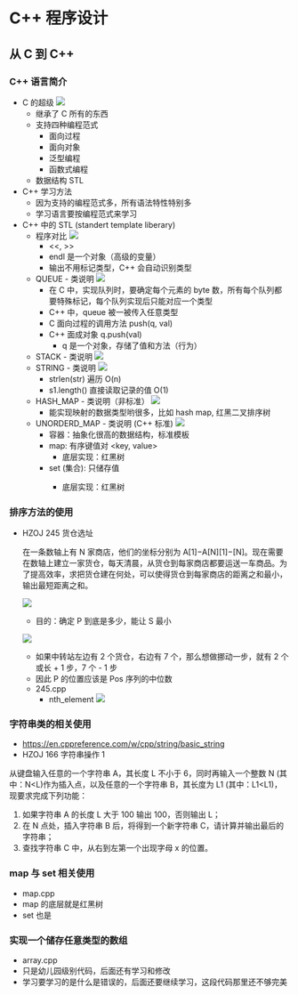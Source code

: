 # C++ 程序设计

## 从 C 到 C++

### C++ 语言简介

- C 的超级
  ![](./C01fromC2CPP/super_set.png)
  - 继承了 C 所有的东西
  - 支持四种编程范式
    - 面向过程
    - 面向对象
    - 泛型编程
    - 函数式编程
  - 数据结构 STL
- C++ 学习方法
  - 因为支持的编程范式多，所有语法特性特别多
  - 学习语言要按编程范式来学习
- C++ 中的 STL (standert template liberary)
  - 程序对比
    ![](./C01fromC2CPP/c_vs_cpp.png)
    - <<, >>
    - endl 是一个对象（高级的变量）
    - 输出不用标记类型，C++ 会自动识别类型
  - QUEUE - 类说明
    ![](./C01fromC2CPP/queue_cpp.png)
    - 在 C 中，实现队列时，要确定每个元素的 byte 数，所有每个队列都要特殊标记，每个队列实现后只能对应一个类型
    - C++ 中，queue 被一被传入任意类型
    - C 面向过程的调用方法 push(q, val)
    - C++ 面成对象 q.push(val)
      - q 是一个对象，存储了值和方法（行为）
  - STACK - 类说明
    ![](./C01fromC2CPP/stack_cpp.png)
  - STRING - 类说明
    ![](./C01fromC2CPP/string_cpp.png)
    - strlen(str) 遍历 O(n)
    - s1.length() 直接读取记录的值 O(1)
  - HASH_MAP - 类说明（非标准）
    ![](./C01fromC2CPP/hash_map_cpp.png)
    - 能实现映射的数据类型哟很多，比如 hash map, 红黑二叉排序树
  - UNORDERD_MAP - 类说明 (C++ 标准)
    ![](./C01fromC2CPP/unorderd_map_cpp.png)
    - 容器：抽象化很高的数据结构，标准模板
    - map: 有序键值对 <key, value>
      - 底层实现：红黑树
    - set (集合): 只储存值 <value>
      - 底层实现：红黑树

### 排序方法的使用

- HZOJ 245 货仓选址

  在一条数轴上有 N 家商店，他们的坐标分别为 A[1]−A[N][1]−[N]。现在需要在数轴上建立一家货仓，每天清晨，从货仓到每家商店都要运送一车商品。为了提高效率，求把货仓建在何处，可以使得货仓到每家商店的距离之和最小，输出最短距离之和。

  ![](./C01fromC2CPP/HZOJ245_1.png)

  - 目的：确定 P 到底是多少，能让 S 最小

  ![](./C01fromC2CPP/HZOJ245_2.png)

  - 如果中转站左边有 2 个货仓，右边有 7 个，那么想做挪动一步，就有 2 个或长 + 1 步，7 个 - 1 步
  - 因此 P 的位置应该是 Pos 序列的中位数
  - 245.cpp
    - nth_element
      ![](./C01fromC2CPP/quick_select_nth_element.png)

### 字符串类的相关使用

- https://en.cppreference.com/w/cpp/string/basic_string
- HZOJ 166 字符串操作 1

从键盘输入任意的一个字符串 A，其长度 L 不小于 6，同时再输入一个整数 N (其中：N<L)作为插入点，以及任意的一个字符串 B，其长度为 L1 (其中：L1<L1)，现要求完成下列功能：

1. 如果字符串 A 的长度 L 大于 100 输出 100，否则输出 L；
2. 在 N 点处，插入字符串 B 后，将得到一个新字符串 C，请计算并输出最后的字符串；
3. 查找字符串 C 中，从右到左第一个出现字母 x 的位置。

### map 与 set 相关使用

- map.cpp
- map 的底层就是红黑树
- set 也是

### 实现一个储存任意类型的数组

- array.cpp
- 只是幼儿园级别代码，后面还有学习和修改
- 学习要学习的是什么是错误的，后面还要继续学习，这段代码那里还不够完美
